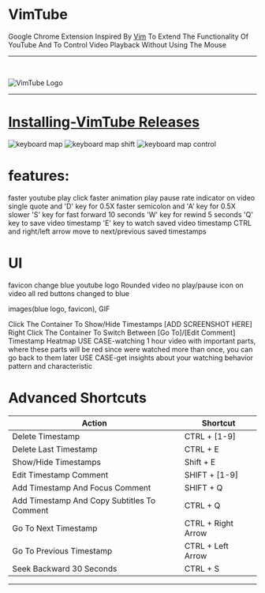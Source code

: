 # VimTube
Google Chrome Extension Inspired By [Vim](https://en.wikipedia.org/wiki/Vim_(text_editor)) To Extend The Functionality Of YouTube And To Control Video Playback Without Using The Mouse

---
<br>

![VimTube Logo](https://github.com/Snir-Dekel/VimTube/assets/66528853/a7c3107f-426a-47cc-a97f-bd5e5c3bd97d)

---

# [Installing-VimTube Releases](https://github.com/Snir-Dekel/VimTube/releases)
![keyboard map](https://github.com/Snir-Dekel/VimTube/assets/66528853/c8c29be5-7bc0-4ebe-a004-14d5c3fa2f7c)
![keyboard map shift](https://github.com/Snir-Dekel/VimTube/assets/66528853/ddf6b5a8-003c-4f9a-92e0-c8c9188f67fe)
![keyboard map control](https://github.com/Snir-Dekel/VimTube/assets/66528853/542dcabc-a16d-4725-b6e5-4a673086d628)

# features:
faster youtube play click
faster animation play pause
rate indicator on video
single quote and 'D' key for 0.5X faster
semicolon and 'A' key for 0.5X slower
'S' key for fast forward 10 seconds
'W' key for rewind 5 seconds
'Q' key to save video timestamp
'E' key to watch saved video timestamp
CTRL and right/left arrow move to next/previous saved timestamps
# UI
favicon change
blue youtube logo
Rounded video
no play/pause icon on video
all red buttons changed to blue

images(blue logo, favicon), GIF


Click The Container To Show/Hide Timestamps [ADD SCREENSHOT HERE]
Right Click The Container To Switch Between [Go To]/[Edit Comment] Timestamp
Heatmap USE CASE-watching 1 hour video with important parts, where these parts will be red since were watched more than once, you can go back to them later
USE CASE-get insights about your watching behavior pattern and characteristic

# Advanced Shortcuts

| **Action**         | **Shortcut**|
|--------------|-----------
| Delete Timestamp      |  CTRL + [1-9] |
| Delete Last Timestamp      |  CTRL + E |
| Show/Hide Timestamps | Shift + E |
| Edit Timestamp Comment | SHIFT + [1-9] |
| Add Timestamp And Focus Comment | SHIFT + Q |
| Add Timestamp And Copy Subtitles To Comment | CTRL + Q |
| Go To Next Timestamp | CTRL + Right Arrow |
| Go To Previous Timestamp | CTRL + Left Arrow |
| Seek Backward 30 Seconds | CTRL + S |




------------



